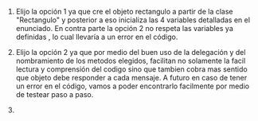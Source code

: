 1) Elijo la opción 1 ya que cre el objeto rectangulo a partir de la clase "Rectangulo" y posterior a eso inicializa las 4 variables detalladas en el enunciado.
     En contra parte la opción 2 no respeta las variables ya definidas , lo cual llevaría a un error en el código.
     
2) Elijo la opción 2 ya que por medio del buen uso de la delegación y del nombramiento de los metodos elegidos, facilitan no solamente la facil lectura y comprensión del codigo  sino que tambien cobra mas sentido que  objeto debe responder a cada mensaje. A futuro en caso de tener un error en el código, vamos a poder encontrarlo facilmente por medio de testear paso a paso.

3)

